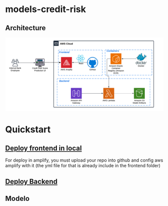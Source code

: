 # models-credit-risk

## Architecture
![Descripción de la imagen](.github/images/Credit_Risk_Score_Prediction_UI.png)


# Quickstart

## [Deploy frontend in local](frontend/README.md)

For deploy in amplify, you must upload your repo into github and config aws amplify with it (the yml file for that is already include in the frontend folder)

## [Deploy Backend](backend/readme.md)

## Modelo
